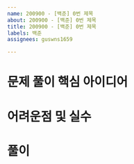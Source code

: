```yaml
---
name: 200900 - [백준] 0번 제목
about: 200900 - [백준] 0번 제목
title: 200900 - [백준] 0번 제목
labels: 백준
assignees: guswns1659

---
```


# 문제 풀이 핵심 아이디어

# 어려운점 및 실수

# 풀이

```java

```
